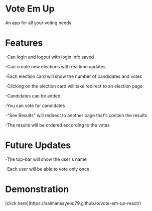 # Vote Em Up
An app for all your voting needs

<h1>Features</h1>
<p>-Can login and logout with login info saved</p>
-Can create new elections with realtime updates</p>
-Each election card will show the number of candidates and votes </p>
-Clicking on the election card will take redirect to an election page</p>
-Candidates can be added</p>
-You can vote for candidates</p>
-"See Results" will redirect to another page that'll contain the results</p>
-The results will be ordered according to the votes</p>

<h1>Future Updates</h1>
 <p>-The top-bar will show the user's name</p>
<p>-Each user will be able to vote only once</p>

<h1>Demonstration</h1>
[click here](https://salmansayeed79.github.io/vote-em-up-react/)
